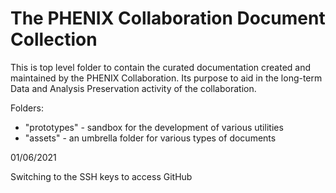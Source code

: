 # The PHENIX Collaboration Document Collection

This is top level folder to contain the curated documentation
created and maintained by the PHENIX Collaboration. Its purpose
to aid in the long-term Data and Analysis Preservation activity
of the collaboration.

Folders:
* "prototypes" - sandbox for the development of various utilities
* "assets" - an umbrella folder for various types of documents

01/06/2021

Switching to the SSH keys to access GitHub
